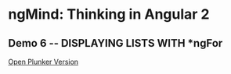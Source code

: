 # ngMind: Thinking in Angular 2

## Demo 6 -- DISPLAYING LISTS WITH *ngFor

[Open Plunker Version](http://plnkr.co/edit/h9ujVCEVlh8hJ4s6kfgg?p=preview)
